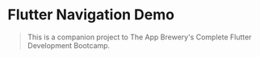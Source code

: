 # Flutter Navigation Demo

>This is a companion project to The App Brewery's Complete Flutter Development Bootcamp.
